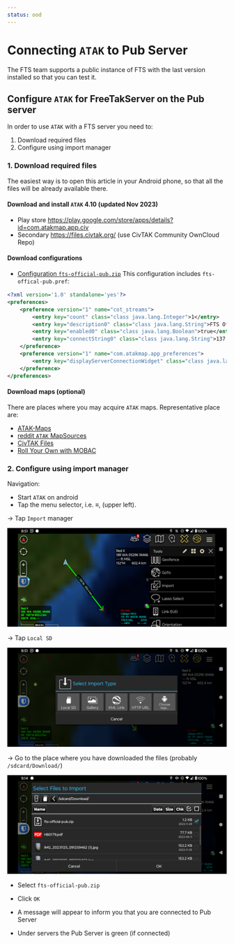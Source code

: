 ```yaml
---
status: ood
---
```


# Connecting `ATAK` to Pub Server
The FTS team supports a public instance of FTS with the last version installed so that you can test it.

## Configure `ATAK` for FreeTakServer on the Pub server
In order to use `ATAK` with a FTS server you need to:
1. Download required files
2. Configure using import manager

### 1. Download required files
The easiest way  is to open this article in your Android phone, so that all the files will be already available there.

#### Download and install `ATAK` 4.10 (updated Nov 2023)
* Play store <https://play.google.com/store/apps/details?id=com.atakmap.app.civ> 
* Secondary  <https://files.civtak.org/> (use CivTAK Community OwnCloud Repo) 

#### Download configurations
* [Configuration `fts-official-pub.zip`](../assets/fts-official-pub.zip) 
This configuration includes `fts-offical-pub.pref`:
```xml
<?xml version='1.0' standalone='yes'?>
<preferences>
    <preference version="1" name="cot_streams">
        <entry key="count" class="class java.lang.Integer">1</entry>
        <entry key="description0" class="class java.lang.String">FTS Official (Public)</entry>
        <entry key="enabled0" class="class java.lang.Boolean">true</entry>
        <entry key="connectString0" class="class java.lang.String">137.184.101.250:8087:tcp</entry>
    </preference>
    <preference version="1" name="com.atakmap.app_preferences">
        <entry key="displayServerConnectionWidget" class="class java.lang.Boolean">true</entry>
    </preference>
</preferences>
```

#### Download maps (optional)
There are places where you may acquire `ATAK` maps.
Representative place are: 

* [ATAK-Maps](https://github.com/joshuafuller/ATAK-Maps)
* [reddit `ATAK` MapSources](https://www.reddit.com/r/ATAK/wiki/index/#wiki_loading_mapsources_.2F_base_maps_to_tak)
* [CivTAK Files](https://www.civtak.org/files/)
* [Roll Your Own with MOBAC](https://mobac.sourceforge.io/)


### 2. Configure using import manager

Navigation:

* Start `ATAK` on android
* Tap the menu selector, i.e. &equiv;, (upper left).

&rarr; Tap `Import` manager

![`ATAK` Menu Main Select Settings](images/atak_menu_main_import.png)

&rarr; Tap `Local SD`

![`ATAK` Dialog Import Type](images/atak_dialog_import_type.png)

&rarr;  Go to the place where you have downloaded the files (probably `/sdcard/Download/`)

![`ATAK` Dialog Select Import](images/atak_dialog_select_import.png)

* Select `fts-official-pub.zip`
* Click `OK`

* A message will appear to inform you that you are connected to Pub Server
* Under servers the Pub Server is green (if connected)

